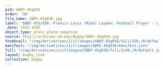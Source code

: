 ```yaml
---
pid: GBBY-45g036
order: '36'
file_name: GBBY-45g036.jpg
label: 'GBBY 45G/036: Francis Louis (Mike) Layden: Football Player - c1933-1935'
_date: 1933-1935
object_type: glass plate negative
source: http://archives.nd.edu/Bagby/GBBY-45g036.jpg
thumbnail: "/img/derivatives/iiif/images/GBBY-45g036/full/250,/0/default.jpg"
manifest: "/img/derivatives/iiif/images/GBBY-45g036/manifest.json"
full: "/img/derivatives/iiif/images/GBBY-45g036/full/1140,/0/default.jpg"
layout: bagby_item
collection: bagby
---
```

